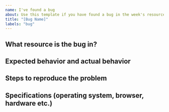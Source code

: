 ```yaml
---
name: I've found a bug
about: Use this template if you have found a bug in the week's resources.
title: "[Bug Name]"
labels: "bug"
---
```


## What resource is the bug in?

## Expected behavior and actual behavior

## Steps to reproduce the problem

## Specifications (operating system, browser, hardware etc.)
